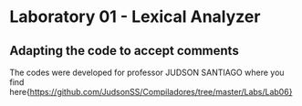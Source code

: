 # Laboratory 01 - Lexical Analyzer

## Adapting the code to accept comments

The codes were developed for professor JUDSON SANTIAGO where you find here{https://github.com/JudsonSS/Compiladores/tree/master/Labs/Lab06}
